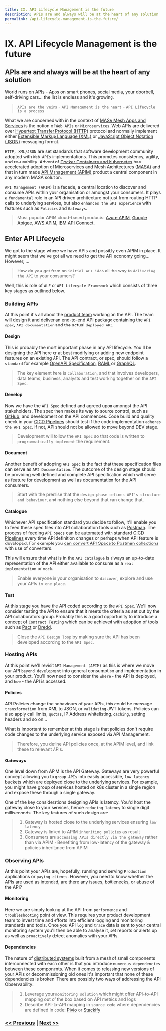 ```yaml
---
title: IX. API Lifecycle Management is the future
description: APIs are and always will be at the heart of any solution
permalink: /api-lifecycle-management-is-the-future/
---
```


# IX. API Lifecycle Management is the future

## APIs are and always will be at the heart of any solution

World runs on [APIs](https://en.wikipedia.org/wiki/API) - Apps on smart phones, social media, your doorbell, self-driving cars... the list is endless and it's growing.

> `APIs are the veins` - `API Management is the heart` - `API Lifecycle is a process`

What we are concerned with in the context of [MASA Mesh Apps and Services](/adopt-mesh-app-and-service-architecture) is the notion of `Web APIs` or `Microservices`. Web APIs are delivered over [Hypertext Transfer Protocol (HTTP)](https://en.wikipedia.org/wiki/Hypertext_Transfer_Protocol) protocol and normally implement either [Extensible Markup Language (XML)](https://en.wikipedia.org/wiki/XML) or [JavaScript Object Notation (JSON)](https://en.wikipedia.org/wiki/JSON) messaging format.

`HTTP, XML/JSON` are set standards that software development community adopted with `Web APIs` implementations. This promotes consistency, agility, and re-usability. Advent of [Docker Containers and Kubernetes](/docker-kubernetes-and-helm) has accelerated adoption of Microservices and Mesh Architectures ([MASA](/adopt-mesh-app-and-service-architecture)) and that in turn made [API Management (APIM)](https://en.wikipedia.org/wiki/API_management) product a central component in any modern MASA solution.

`API Management (APIM)` is a facade, a central location to discover and consume APIs within your organisation or amongst your consumers. It plays a `fundamental` role in an API driven architecture not just from routing HTTP calls to underlying services, but also `enhances the API experience` with features such as `Policies` and `Gateways`.

> Most popular APIM cloud-based products: [Azure APIM](https://azure.microsoft.com/en-gb/services/api-management/), [Google Apigee](https://cloud.google.com/apigee), [AWS APIM](https://aws.amazon.com/api-gateway/api-management/), [IBM API Connect](https://www.ibm.com/uk-en/cloud/api-connect).

## Enter API Lifecycle

We got to the stage where we have APIs and possibly even APIM in place. It might seem that we've got all we need to get the API economy going... However, ...

> How do you get from an `initial API idea` all the way to `delivering the API` to your consumers?

Well, this is role of `ALF` or `API Lifecycle Framework` which consists of three key stages as outlined below. 

### Building APIs

At this point it's all about the [product team](/embrace-product-oriented-delivery-model) working on the API. The team will design it and deliver an end-to-end API package containing the `API spec`, `API documentation` and the actual `deployed API`.

#### Design

This is probably the most important phase in any API lifecycle. You'll be designing the API here or at best modifying or adding new endpoint features on an existing API. The API contract, or spec, should follow a `standard` for example [OpenAPI Specification](https://swagger.io/specification/), [RAML](https://raml.org/) or [GraphQL](https://graphql.org/).

> The key element here is `collaboration`, and that involves developers, data teams, business, analysts and test working together on the `API Spec`.

#### Develop

Now we have the `API Spec` defined and agreed upon amongst the API stakeholders. The spec then makes its way to source control, such as [GitHub](https://github.com/), and development on the API commences. Code build and quality check in your [CICD Pipelines](/start-early-with-cicd-and-automation) should test if the code implementation `adheres the API Spec`. If not, API should not be allowed to move beyond DEV stage.

> Development will follow the `API Spec` so that code is written to `programmatically implement` the requirement.

#### Document

Another benefit of adopting `API Spec` is the fact that these specification files can serve as `API Documentation`. The outcome of the design stage should be providing well defined and complete API specification which will serve as feature for development as well as documentation for the API consumers.

> Start with the premise that the `design phase defines API's structure and behaviour`, and nothing else beyond that can change that.

#### Catalogue

Whichever API specification standard you decide to follow, it'll enable you to feed these spec files into API collaboration tools such as [Postman](https://www.postman.com/). The process of feeding `API Specs` can be automated with standard [CICD Pipelines](/start-early-with-cicd-and-automation) every time API definition changes or perhaps when API feature is developed. For example you [can convert API Specs to Postman collections](https://blog.postman.com/converting-openapi-specs-to-postman-collections/) with use of converters.

This will ensure that what is in the `API catalogue` is always an up-to-date representation of the API either available to consume as a `real implementation` or `mock`.

> Enable everyone in your organisation to `discover`, explore and use your APIs `in one place`.

#### Test

At this stage you have the API coded according to the `API Spec`. We'll now consider testing the API to ensure that it meets the criteria as set out by the API collaborators group. Probably this is a good opportunity to introduce a concept of `Contract Testing` which can be achieved with adoption of tools such as [Pact](https://docs.pact.io/) or [Dredd](https://dredd.org/en/latest/).

> Close the `API Design loop` by making sure the API has been developed according to the `API Spec`.

### Hosting APIs

At this point we'll revisit `API Management (APIM)` as this is where we move our API `beyond development` into general consumption and implementation in your product. You'll now need to consider the `where` - the API is deployed, and `how` - the API is accessed.

#### Policies

API Policies change the behaviours of your APIs, this could be message `transformation` from XML to JSON, or `validating` JWT tokens. Policies can also apply call limits, `quotas`, IP Address whitelisting, `caching`, setting headers and so on...

What is important to remember at this stage is that policies don't require code changes to the underlying service exposed via API Management.

> Therefore, you define API policies once, at the APIM level, and link these to relevant APIs.

#### Gateways

One level down from APIM is the API Gateway. Gateways are very powerful concept allowing you to `group APIs` into easily accessible, `low latency` buckets which are deployed close to the underlying services. For example, you might have group of services hosted on k8s cluster in a single region and expose these through a single gateway.

One of the key considerations designing APIs is latency. You'd host the gateway close to your services, hence `reducing latency` to single digit milliseconds. The key features of such design are:

> 1. Gateway is hosted close to the underlying services ensuring `low latency`
> 2. Gateway is linked to APIM `inheriting policies` as result
> 3. Consumers are `accessing APIs directly via the gateway` rather than via APIM
    - Benefiting from low-latency of the gateway & policies inheritance from APIM

### Observing APIs

At this point your APIs are, hopefully, running and serving `Production` applications or `paying clients`. However, you need to know whether the APIs are used as intended, are there any issues, bottlenecks, or abuse of the API?

#### Monitoring

Here we are simply looking at the API from `performance` and `troubleshooting` point of view. This requires your product development team to [invest time and efforts into efficient logging and monitoring](/invest-efforts-into-logging-and-monitoring) standards and tools. Once you API `log` and `trace` data is sent to your central monitoring system you'll then be able to analyse it, set reports or alerts up as well as `proactively` detect anomalies with your APIs.

#### Dependencies

The nature of [distributed systems](/adopt-mesh-app-and-service-architecture) built from a mesh of small components interconnected with each other is that you introduce `numerous dependencies` between these components. When it comes to releasing new versions of your APIs or decommissioning old ones it's important that none of these dependencies is broken. There are possibly two ways of addressing the API Observability:

> 1. Leverage your `monitoring solution` which might offer API-to-API mapping out of the box based on API metrics and logs
> 2. Describe API-to-API mapping in `source code` where dependencies are defined in code: [Pivio](http://pivio.io/) or [Stackify](https://stackify.com/application-dependency-mapping-performance/)

### [<< Previous](/design-container-ready-development) | [Next >>](/consider-platformops-for-delivering-software)